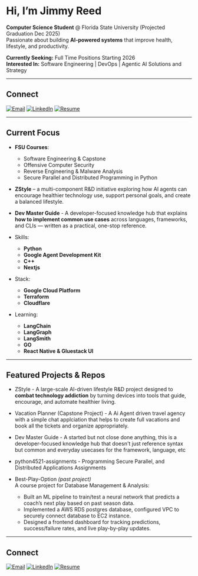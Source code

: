 # Hi, I’m Jimmy Reed  

**Computer Science Student** @ Florida State University (Projected Graduation Dec 2025)  
Passionate about building **AI-powered systems** that improve health, lifestyle, and productivity.  

**Currently Seeking:** Full Time Positions Starting 2026  
**Interested In:** Software Engineering | DevOps | Agentic AI Solutions and Strategy

---

## Connect  
[![Email](https://img.shields.io/badge/Email-jamescreed0520%40gmail.com-red?logo=gmail&logoColor=white)](mailto:jamescreed0520@gmail.com)
[![LinkedIn](https://img.shields.io/badge/LinkedIn-Connect-blue?logo=linkedin&logoColor=white)]([https://www.linkedin.com/in/YOUR_USERNAME/](http://www.linkedin.com/in/james-reed-74a84221a))
[![Resume](https://img.shields.io/badge/Resume-View-orange?logo=read-the-docs&logoColor=white)](https://docs.google.com/document/d/1PPglF8P1Gt6gD3MavGLSMgW32IcgbGHM/edit?usp=sharing&ouid=109102769250236648173&rtpof=true&sd=true)

---

## Current Focus  

- **FSU Courses**:
  - Software Engineering & Capstone
  - Offensive Computer Security
  - Reverse Engineering & Malware Analysis
  - Secure Parallel and Distributed Programming in Python
    
- **ZStyle** – a multi-component R&D initiative exploring how AI agents can encourage healthier technology use, support personal goals, and create a balanced lifestyle.

- **Dev Master Guide** - A developer-focused knowledge hub that explains **how to implement common use cases** across languages, frameworks, and CLIs — written as a practical, one-stop reference.

<!-- - **Software Engineering Capstone Project** - A clipping and clip auditing software that takes original content from clients and finds short form content using clients content without permission. I will create a binary audio file based categorization algorithm to take audio files detect keywords, phrases, buzzwords, and audio frequency graph collection. -->

- Skills:  
  - **Python**
  - **Google Agent Development Kit**  
  - **C++**
  - **Nextjs**

- Stack:
  - **Google Cloud Platform**
  - **Terraform**
  - **Cloudflare** 

- Learning:
  - **LangChain**
  - **LangGraph**
  - **LangSmith**
  - **GO**
  - **React Native & Gluestack UI**

---

## Featured Projects & Repos  

- ZStyle - A large-scale AI-driven lifestyle R&D project designed to **combat technology addiction** by turning devices into tools that guide, encourage, and automate healthier living.

- Vacation Planner (Capstone Project) - A Ai Agent driven travel agency with a simple chat applciation that helps to create full vacations and book all the tickets and organize appropriately.

- Dev Master Guide - A started but not close done anything, this is a developer-focused knowledge hub that doesn't just reference syntax but common and everyday usecases for the framework, language, etc

- python4521-assignments - Programming Secure Parallel, and Distributed Applications Assignments

- Best-Play-Option *(past project)*  
  A course project for Database Management & Analysis:  
  - Built an ML pipeline to train/test a neural network that predicts a coach’s next play based on past season data.
  - Implemented a AWS RDS postgres database, configured VPC to securely connect database to EC2 instance.
  - Designed a frontend dashboard for tracking predictions, success/failure rates, and live play-by-play updates.

---

## Connect  

[![Email](https://img.shields.io/badge/Email-jamescreed0520%40gmail.com-red?logo=gmail&logoColor=white)](mailto:jamescreed0520@gmail.com)
[![LinkedIn](https://img.shields.io/badge/LinkedIn-James%20Reed-blue?logo=linkedin&logoColor=white)](https://www.linkedin.com/in/james-reed-74a84221a/)
[![Resume](https://img.shields.io/badge/Resume-View-orange?logo=read-the-docs&logoColor=white)](https://your-resume-link.com)


<!--
**JCReed26/JCReed26** is a ✨ _special_ ✨ repository because its `README.md` (this file) appears on your GitHub profile.

Here are some ideas to get you started:

- 🔭 I’m currently working on ...
- 🌱 I’m currently learning ...
- 👯 I’m looking to collaborate on ...
- 🤔 I’m looking for help with ...
- 💬 Ask me about ...
- 📫 How to reach me: ...
- 😄 Pronouns: ...
- ⚡ Fun fact: ...
-->
